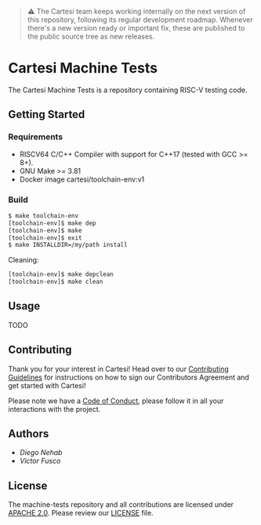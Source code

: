 > :warning: The Cartesi team keeps working internally on the next version of this repository, following its regular development roadmap. Whenever there's a new version ready or important fix, these are published to the public source tree as new releases.

# Cartesi Machine Tests

The Cartesi Machine Tests is a repository containing RISC-V testing code.

## Getting Started

### Requirements

- RISCV64 C/C++ Compiler with support for C++17 (tested with GCC >= 8+).
- GNU Make >= 3.81
- Docker image cartesi/toolchain-env:v1

### Build

```bash
$ make toolchain-env
[toolchain-env]$ make dep
[toolchain-env]$ make
[toolchain-env]$ exit 
$ make INSTALLDIR=/my/path install 
```

Cleaning:

```bash
[toolchain-env]$ make depclean
[toolchain-env]$ make clean
```

## Usage

TODO

## Contributing

Thank you for your interest in Cartesi! Head over to our [Contributing Guidelines](https://github.com/cartesi/machine-tests/blob/master/CONTRIBUTING.md) for instructions on how to sign our Contributors Agreement and get started with Cartesi!

Please note we have a [Code of Conduct](https://github.com/cartesi/machine-tests/blob/master/CODE_OF_CONDUCT.md), please follow it in all your interactions with the project.

## Authors

* *Diego Nehab*
* *Victor Fusco*

## License

The machine-tests repository and all contributions are licensed under
[APACHE 2.0](https://www.apache.org/licenses/LICENSE-2.0). Please review our [LICENSE](https://github.com/cartesi/machine-tests/blob/master/LICENSE) file.

